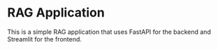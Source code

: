 # RAG Application

This is a simple RAG application that uses FastAPI for the backend and Streamlit for the frontend.
